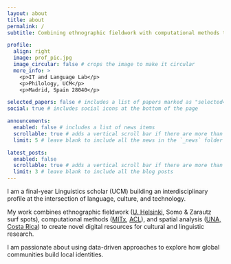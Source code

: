 ```yaml
---
layout: about
title: about
permalink: /
subtitle: Combining ethnographic fieldwork with computational methods to analyze the sociolinguistics of global subcultures.

profile:
  align: right
  image: prof_pic.jpg
  image_circular: false # crops the image to make it circular
  more_info: >
    <p>IT and Language Lab</p>
    <p>Philology, UCM</p>
    <p>Madrid, Spain 28040</p>

selected_papers: false # includes a list of papers marked as "selected={true}"
social: true # includes social icons at the bottom of the page

announcements:
  enabled: false # includes a list of news items
  scrollable: true # adds a vertical scroll bar if there are more than 3 news items
  limit: 5 # leave blank to include all the news in the `_news` folder

latest_posts:
  enabled: false
  scrollable: true # adds a vertical scroll bar if there are more than 3 new posts items
  limit: 3 # leave blank to include all the blog posts
---
```


I am a final-year Linguistics scholar (UCM) building an interdisciplinary profile at the intersection of language, culture, and technology.

My work combines ethnographic fieldwork ([U. Helsinki](https://blogs.helsinki.fi/saals62024/), Somo & Zarautz surf spots), computational methods ([MITx](https://www.edx.org/learn/probability/massachusetts-institute-of-technology-probability-the-science-of-uncertainty-and-data), [ACL](https://aclanthology.org/volumes/2024.iwclul-1/)), and spatial analysis ([UNA, Costa Rica](https://www.geo.una.ac.cr/index.php/diplomado)) to create novel digital resources for cultural and linguistic research.

I am passionate about using data-driven approaches to explore how global communities build local identities.
